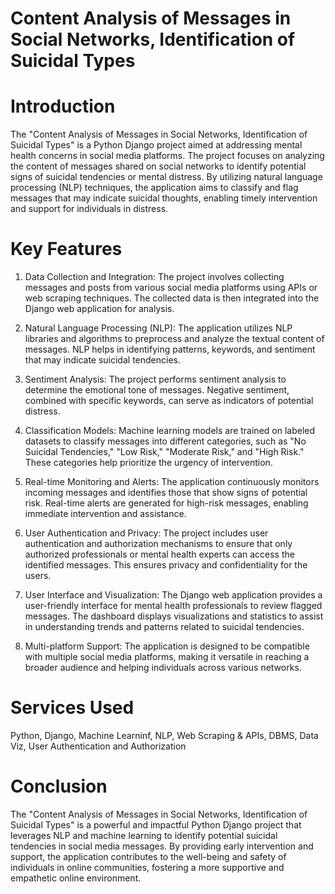 # Content Analysis of Messages in Social Networks, Identification of Suicidal Types

# Introduction

The "Content Analysis of Messages in Social Networks, Identification of Suicidal Types" is a Python Django project aimed at addressing mental health concerns in social media platforms. The project focuses on analyzing the content of messages shared on social networks to identify potential signs of suicidal tendencies or mental distress. By utilizing natural language processing (NLP) techniques, the application aims to classify and flag messages that may indicate suicidal thoughts, enabling timely intervention and support for individuals in distress.

# Key Features

1. Data Collection and Integration:
The project involves collecting messages and posts from various social media platforms using APIs or web scraping techniques. The collected data is then integrated into the Django web application for analysis.

2. Natural Language Processing (NLP):
The application utilizes NLP libraries and algorithms to preprocess and analyze the textual content of messages. NLP helps in identifying patterns, keywords, and sentiment that may indicate suicidal tendencies.

3. Sentiment Analysis:
The project performs sentiment analysis to determine the emotional tone of messages. Negative sentiment, combined with specific keywords, can serve as indicators of potential distress.

4. Classification Models:
Machine learning models are trained on labeled datasets to classify messages into different categories, such as "No Suicidal Tendencies," "Low Risk," "Moderate Risk," and "High Risk." These categories help prioritize the urgency of intervention.

5. Real-time Monitoring and Alerts:
The application continuously monitors incoming messages and identifies those that show signs of potential risk. Real-time alerts are generated for high-risk messages, enabling immediate intervention and assistance.

6. User Authentication and Privacy:
The project includes user authentication and authorization mechanisms to ensure that only authorized professionals or mental health experts can access the identified messages. This ensures privacy and confidentiality for the users.

7. User Interface and Visualization:
The Django web application provides a user-friendly interface for mental health professionals to review flagged messages. The dashboard displays visualizations and statistics to assist in understanding trends and patterns related to suicidal tendencies.

8. Multi-platform Support:
The application is designed to be compatible with multiple social media platforms, making it versatile in reaching a broader audience and helping individuals across various networks.

# Services Used

Python, Django, Machine Learninf, NLP, Web Scraping & APIs, DBMS, Data Viz, User Authentication and Authorization

# Conclusion

The "Content Analysis of Messages in Social Networks, Identification of Suicidal Types" is a powerful and impactful Python Django project that leverages NLP and machine learning to identify potential suicidal tendencies in social media messages. By providing early intervention and support, the application contributes to the well-being and safety of individuals in online communities, fostering a more supportive and empathetic online environment.


